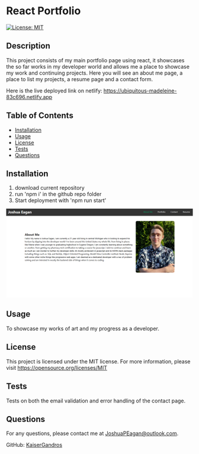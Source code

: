   # React Portfolio

[![License: MIT](https://img.shields.io/badge/License-MIT-yellow.svg)](https://opensource.org/licenses/MIT)

## Description
This project consists of my main portfolio page using react, it showcases the so far works in my developer world and allows me a place to showcase my work and continuing projects. Here you will see an about me page, a place to list my projects, a resume page and a contact form.

Here is the live deployed link on netlify: https://ubiquitous-madeleine-83c696.netlify.app
## Table of Contents
- [Installation](#installation)
- [Usage](#usage)
- [License](#license)
- [Tests](#tests)
- [Questions](#questions)

## Installation
1. download current repository
2. run 'npm i' in the github repo folder
3. Start deployment with 'npm run start'

![Here is the front page of my website:](./public/frontpage.png)

## Usage
To showcase my works of art and my progress as a developer.

## License
This project is licensed under the MIT license.
For more information, please visit https://opensource.org/licenses/MIT

## Tests
Tests on both the email validation and error handling of the contact page.

## Questions
For any questions, please contact me at [JoshuaPEagan@outlook.com](mailto:JoshuaPEagan@outlook.com).

GitHub: [KaiserGandros](https://github.com/KaiserGandros)
